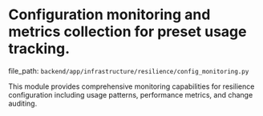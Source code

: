 # Configuration monitoring and metrics collection for preset usage tracking.

  file_path: `backend/app/infrastructure/resilience/config_monitoring.py`

This module provides comprehensive monitoring capabilities for resilience
configuration including usage patterns, performance metrics, and change auditing.
